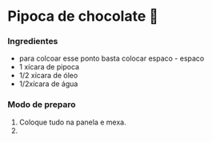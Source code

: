 # Pipoca de chocolate :popcorn:

### **Ingredientes**

-  para colcoar esse ponto basta colocar espaco - espaco
- 1 xícara de pipoca
- 1/2 xícara de óleo
- 1/2xícara de água



### **Modo de preparo**

1. Coloque tudo na panela e mexa.
2. 